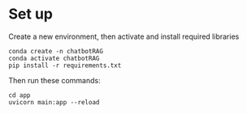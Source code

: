 # Set up
Create a new environment, then activate and install required libraries
```
conda create -n chatbotRAG
conda activate chatbotRAG
pip install -r requirements.txt
```

Then run these commands:
```
cd app
uvicorn main:app --reload
```
